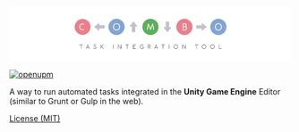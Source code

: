 ![Combo: Task Integration Tool][logo]

[![openupm](https://img.shields.io/npm/v/com.lavaleakgames.combo?label=openupm&registry_uri=https://package.openupm.com)][oupm]  

A way to run automated tasks integrated in the **Unity Game Engine** Editor (similar to Grunt or Gulp in the web).  

[License (MIT)][license]

[logo]: Editor/Logo/Combo-Logo-Banner_CC-BY-ND_by-Bruno-Araujo.png
[license]: LICENSE
[oupm]: https://openupm.com/packages/com.lavaleakgames.combo/
